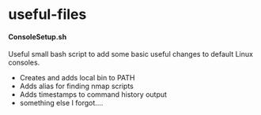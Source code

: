 # useful-files

#### ConsoleSetup.sh
Useful small bash script to add some basic useful changes to default Linux consoles.
- Creates and adds local bin to PATH
- Adds alias for finding nmap scripts
- Adds timestamps to command history output
- something else I forgot....
